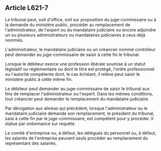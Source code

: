 Article L621-7
----
Le tribunal peut, soit d'office, soit sur proposition du juge-commissaire ou à
la demande du ministère public, procéder au remplacement de l'administrateur, de
l'expert ou du mandataire judiciaire ou encore adjoindre un ou plusieurs
administrateurs ou mandataires judiciaires à ceux déjà nommés.

L'administrateur, le mandataire judiciaire ou un créancier nommé contrôleur peut
demander au juge-commissaire de saisir à cette fin le tribunal.

Lorsque le débiteur exerce une profession libérale soumise à un statut
législatif ou réglementaire ou dont le titre est protégé, l'ordre professionnel
ou l'autorité compétente dont, le cas échéant, il relève peut saisir le
ministère public à cette même fin.

Le débiteur peut demander au juge-commissaire de saisir le tribunal aux fins de
remplacer l'administrateur ou l'expert. Dans les mêmes conditions, tout
créancier peut demander le remplacement du mandataire judiciaire.

Par dérogation aux alinéas qui précèdent, lorsque l'administrateur ou le
mandataire judiciaire demande son remplacement, le président du tribunal, saisi
à cette fin par le juge-commissaire, est compétent pour y procéder. Il statue
par ordonnance sur requête.

Le comité d'entreprise ou, à défaut, les délégués du personnel ou, à défaut, les
salariés de l'entreprise peuvent seuls procéder au remplacement du représentant
des salariés.
